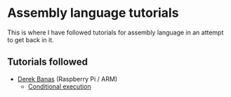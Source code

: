 # Assembly language tutorials

This is where I have followed tutorials for assembly language in an attempt to get back in it.

## Tutorials followed

* [Derek Banas](https://www.youtube.com/playlist?list=PLGLfVvz_LVvQu9IwUcpn8KOZsOvoHx8sU) (Raspberry Pi / ARM)
  - [Conditional execution](https://developer.arm.com/documentation/dui0068/b/writing-arm-and-thumb-assembly-language/conditional-execution)
